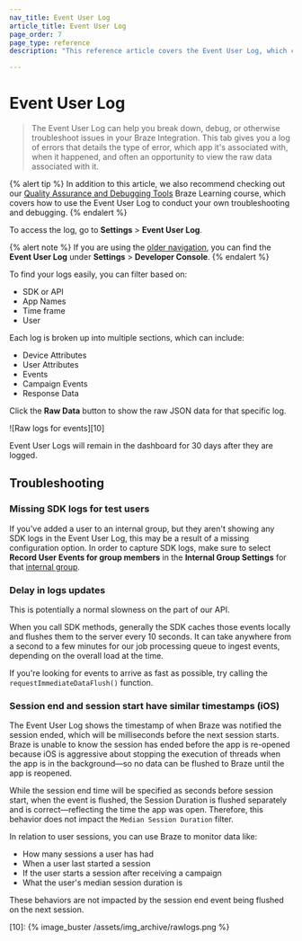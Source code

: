 ```yaml
---
nav_title: Event User Log
article_title: Event User Log
page_order: 7
page_type: reference
description: "This reference article covers the Event User Log, which can help you debug or troubleshoot issues in your Braze Integration."

---
```


# Event User Log

> The Event User Log can help you break down, debug, or otherwise troubleshoot issues in your Braze Integration. This tab gives you a log of errors that details the type of error, which app it's associated with, when it happened, and often an opportunity to view the raw data associated with it.

{% alert tip %}
In addition to this article, we also recommend checking out our [Quality Assurance and Debugging Tools](https://learning.braze.com/quality-assurance-and-debugging-tools-in-the-dashboard/) Braze Learning course, which covers how to use the Event User Log to conduct your own troubleshooting and debugging.
{% endalert %}

To access the log, go to **Settings** > **Event User Log**.

{% alert note %}
If you are using the [older navigation]({{site.baseurl}}/navigation), you can find the **Event User Log** under **Settings** > **Developer Console**.
{% endalert %}

To find your logs easily, you can filter based on:

* SDK or API
* App Names
* Time frame
* User

Each log is broken up into multiple sections, which can include:

* Device Attributes
* User Attributes
* Events
* Campaign Events
* Response Data

Click the **Raw Data** button to show the raw JSON data for that specific log.

![Raw logs for events][10]

Event User Logs will remain in the dashboard for 30 days after they are logged.

## Troubleshooting

### Missing SDK logs for test users

If you've added a user to an internal group, but they aren't showing any SDK logs in the Event User Log, this may be a result of a missing configuration option. In order to capture SDK logs, make sure to select **Record User Events for group members** in the **Internal Group Settings** for that [internal group]({{site.baseurl}}/user_guide/administrative/app_settings/internal_groups_tab/).

### Delay in logs updates

This is potentially a normal slowness on the part of our API.

When you call SDK methods, generally the SDK caches those events locally and flushes them to the server every 10 seconds. It can take anywhere from a second to a few minutes for our job processing queue to ingest events, depending on the overall load at the time.  

If you're looking for events to arrive as fast as possible, try calling the `requestImmediateDataFlush()` function.

### Session end and session start have similar timestamps (iOS)

The Event User Log shows the timestamp of when Braze was notified the session ended, which will be milliseconds before the next session starts. Braze is unable to know the session has ended before the app is re-opened because iOS is aggressive about stopping the execution of threads when the app is in the background—so no data can be flushed to Braze until the app is reopened.

While the session end time will be specified as seconds before session start, when the event is flushed, the Session Duration is flushed separately and is correct—reflecting the time the app was open. Therefore, this behavior does not impact the `Median Session Duration` filter.

In relation to user sessions, you can use Braze to monitor data like:

- How many sessions a user has had
- When a user last started a session
- If the user starts a session after receiving a campaign
- What the user's median session duration is

These behaviors are not impacted by the session end event being flushed on the next session.

[10]: {% image_buster /assets/img_archive/rawlogs.png %}
